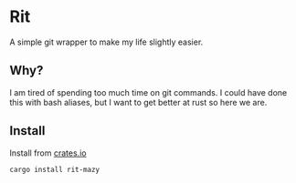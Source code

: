 # Rit

A simple git wrapper to make my life slightly easier.

## Why?

I am tired of spending too much time on git commands. I could have done this with bash aliases, but I want to get better at rust so here we are.

## Install

Install from <a href="https://crates.io">crates.io</a>

`cargo install rit-mazy`
